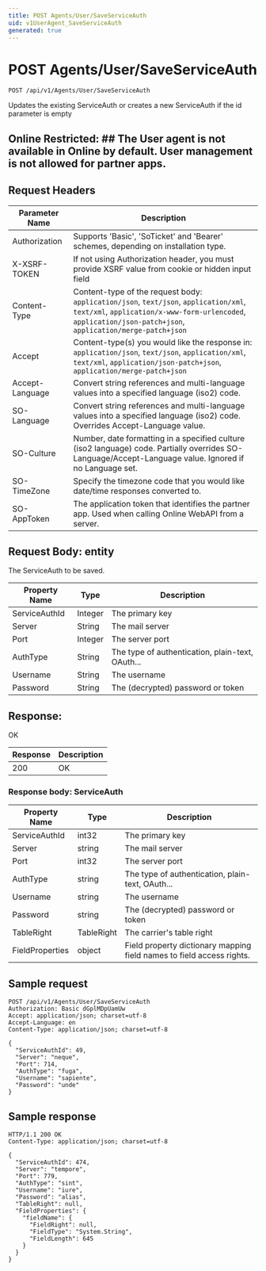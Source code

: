 ```yaml
---
title: POST Agents/User/SaveServiceAuth
uid: v1UserAgent_SaveServiceAuth
generated: true
---
```


# POST Agents/User/SaveServiceAuth

```http
POST /api/v1/Agents/User/SaveServiceAuth
```

Updates the existing ServiceAuth or creates a new ServiceAuth if the id parameter is empty


## Online Restricted: ## The User agent is not available in Online by default. User management is not allowed for partner apps.







## Request Headers

| Parameter Name | Description |
|----------------|-------------|
| Authorization  | Supports 'Basic', 'SoTicket' and 'Bearer' schemes, depending on installation type. |
| X-XSRF-TOKEN   | If not using Authorization header, you must provide XSRF value from cookie or hidden input field |
| Content-Type | Content-type of the request body: `application/json`, `text/json`, `application/xml`, `text/xml`, `application/x-www-form-urlencoded`, `application/json-patch+json`, `application/merge-patch+json` |
| Accept         | Content-type(s) you would like the response in: `application/json`, `text/json`, `application/xml`, `text/xml`, `application/json-patch+json`, `application/merge-patch+json` |
| Accept-Language | Convert string references and multi-language values into a specified language (iso2) code. |
| SO-Language | Convert string references and multi-language values into a specified language (iso2) code. Overrides Accept-Language value. |
| SO-Culture | Number, date formatting in a specified culture (iso2 language) code. Partially overrides SO-Language/Accept-Language value. Ignored if no Language set. |
| SO-TimeZone | Specify the timezone code that you would like date/time responses converted to. |
| SO-AppToken | The application token that identifies the partner app. Used when calling Online WebAPI from a server. |

## Request Body: entity 

The ServiceAuth to be saved. 

| Property Name | Type |  Description |
|----------------|------|--------------|
| ServiceAuthId | Integer | The primary key |
| Server | String | The mail server |
| Port | Integer | The server port |
| AuthType | String | The type of authentication, plain-text, OAuth... |
| Username | String | The username |
| Password | String | The (decrypted) password or token |

## Response:

OK

| Response | Description |
|----------------|-------------|
| 200 | OK |

### Response body: ServiceAuth

| Property Name | Type |  Description |
|----------------|------|--------------|
| ServiceAuthId | int32 | The primary key |
| Server | string | The mail server |
| Port | int32 | The server port |
| AuthType | string | The type of authentication, plain-text, OAuth... |
| Username | string | The username |
| Password | string | The (decrypted) password or token |
| TableRight | TableRight | The carrier's table right |
| FieldProperties | object | Field property dictionary mapping field names to field access rights. |

## Sample request

```http!
POST /api/v1/Agents/User/SaveServiceAuth
Authorization: Basic dGplMDpUamUw
Accept: application/json; charset=utf-8
Accept-Language: en
Content-Type: application/json; charset=utf-8

{
  "ServiceAuthId": 49,
  "Server": "neque",
  "Port": 714,
  "AuthType": "fuga",
  "Username": "sapiente",
  "Password": "unde"
}
```

## Sample response

```http_
HTTP/1.1 200 OK
Content-Type: application/json; charset=utf-8

{
  "ServiceAuthId": 474,
  "Server": "tempore",
  "Port": 779,
  "AuthType": "sint",
  "Username": "iure",
  "Password": "alias",
  "TableRight": null,
  "FieldProperties": {
    "fieldName": {
      "FieldRight": null,
      "FieldType": "System.String",
      "FieldLength": 645
    }
  }
}
```